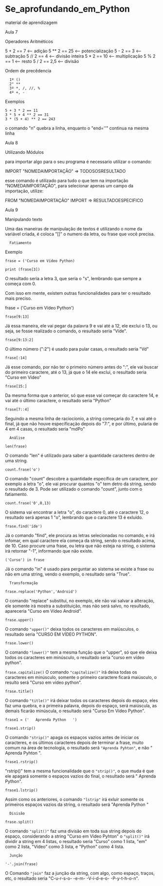# Se_aprofundando_em_Python
 material de aprendizagem 

Aula 7

Operadores Aritméticos

   5 + 2 == 7 <-- adição              5 ** 2 == 25 <-- potencialização
   5 - 2 == 3 <-- subtração             5 // 2 == 4 <-- divisão inteira
   5 * 2 == 10 <-- multiplicação            5 % 2 == 1 <-- resto
   5 / 2 == 2,5 <-- divisão

Ordem de precêdencia 

      1º ()
      2° **
      3º *, /, //, %
      4º +, -

Exemplos

    5 + 3 * 2 == 11
    3 * 5 + 4 ** 2 == 31
    3 * (5 + 4) ** 2 == 243

   o comando "n\" quebra a linha, enquanto o "end=''" continua na mesma linha

Aula 8

Utilizando Módulos

para importar algo para o seu programa é necessario utilizar o comando:

IMPORT "NOMEDAIMPORTAÇÃO" => TODOSOSRESULTADO

esse comando é utilizado para tudo o que tem na importação "NOMEDAIMPORTAÇÃO", para selecionar apenas um campo da importação, utilize:

FROM "NOMEDAIMPORTAÇÃO" IMPORT => RESULTADOESPECIFICO

Aula 9

Manipulando texto

   Uma das maneiras de manipulação de textos é utilizando o nome da variável criada, é coloca "[]" o numero da letra, ou frase que você precisa.

      Fatiamento

   Exemplo
```
frase = ('Curso em Vídeo Python)
               
print (frase[3])
```
   O resultado seria a letra 3, que seria o "s", lembrando que sempre a começa com 0.

   Com isso em mente, existem outras funcionalidades para ter o resultado mais preciso.

frase = ('Curso em Vídeo Python')

`frase[9:13]`

   Já essa maneira, ele vai pegar da palavra 9 e vai até a 12, ele exclui o 13, ou seja, se fosse realizado o comando, o resultado seria "Víde".

`frase[9:13:2]`

   O último número (":2") é usado para pular casas, o resultado seria "Vd"

`frase[:14]`


   Já esse comando, por não ter o primeiro número antes do ":", ele vai buscar do primeiro caractere, até o 13, já que o 14 ele exclui, o resultado seria "Curso em Vídeo"

`frase[15:]`

   Da mesma forma que o anterior, só que esse vai começar do caractere 14, e vai até o último caractere, o resultado seria "Python"

`frase[7::4]`

   Seguindo a mesma linha de raciocíonio, a string começaria do 7, e vai até o final, já que não houve específicação depois do "7:", e por último, pularia de 4 em 4 casas, o resultado seria "mdPo"

      Análise

`len(frase)`

   O comando "len" é utilizado para saber a quantidade caracteres dentro de uma string.

`count.frase('o')`

   O comando "count" descobre a quantidade específica de um caractere, por exemplo a letra "o", ele vai procurar quantos "o" tem detro da string, sendo o resultado de 3.
      Pode ser utilizado o comando "count", junto com o fatiamento.

`count.frase('0',0,13)`

   O sistema vai encontrar a letra "o", do caractere 0, até o caractere 12, o resultado será apenas 1 "o", lembrando que o caractere 13 é exluído. 

`frase.find('íde')`

   Já o comando "find", ele procura as letras selecionadas no comando, e irá infomar, em qual caractere ela começa da string, sendo o resultado acima, de 10.
      Caso procure uma frase, ou letra que não esteja na string, o sistema irá retornar "-1", informando que não existe.

`('Curso') in frase`

   Já o comando "in" é usado para perguntar ao sistema se existe a frase ou não em uma string, vendo o exemplo, o resultado seria "True".

      Transformação

`frase.replace('Python','Android')`

   O comando "replace" substitui, no exemplo, ele não vai salvar a alteração, ele somente irá mostra a substituição, mas não será salvo, no resultado, apareceria "Curso em Vídeo Android".

`frase.upper()`

   O comando `"upper()"` deixa todos os caracteres em maiúsculos, o resultado seria "CURSO EM VÍDEO PYTHON".

`frase.lower()`

   O comando `"lower()"` tem a mesma função que o "upper", só que ele deixa todos os caracteres em minúsculo, o resultado seria "curso em vídeo python".

`frase.capitalize()`
   O comando `"capitalize()"` irá deixa todas os caracteres em minúsculo, somente o primeiro caractere ficará maiúsculo, o resulto será "Curso em vídeo python".

`frase.title()`

   O comando `"title()"` irá deixar todos os caracteres depois do espaço, eles faz uma quebra, e a primeira palavra, depois do espaço, será maiúscula, as demais ficarão minúscula, o resultado será "Curso Em Vídeo Python".

`frase1 = ('   Aprenda Python   ')`

`frase1.strip()`

   O comando `"strip()"` apaga os espaços vazios antes de iniciar os caracteres, e os últimos caracteres depois de terminar a frase, muito comum na área de tecnologia, o resultado será `"Aprenda Pyhton"`, e não "   Aprenda Pyhton   ".

`frase1.rstrip()`

   "rstrip()" tem a mesma funcionalidade que o `"strip()"`, o que muda é que ele apagará somente o espaços vazios do final, o resultado será "   Aprenda Python".

`frase1.lstrip()`

   Assim como os anteriores, o comando `"lstrip"` irá exluir somente os primeiros espaços vazios da string, o resultado será "Aprenda Python   "


      Disisão

`frase.split()`

O comando `"split()"` faz uma divisão em toda sua string depois do espaço, considerando a string "Curso em Vídeo Pyhton" o `"split()"` irá dividir a string em 4 listas, o resultado seria "Curso" como 1 lista, "em" como 2 lista, "Vídeo" como 3 lista, e "Python" como 4 lista.

      Junção

`'-'.join(frase)`
 
   O Comando `"join"` faz a junção da string, com algo, como espaço, traços, etc, o resultado seria "C-u-r-s-o- -e-m- -V-í-d-e-o- -P-y-t-h-o-n".